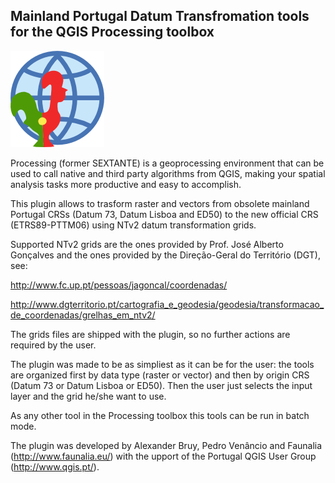 Mainland Portugal Datum Transfromation tools for the QGIS Processing toolbox
--------------------------------------

![](/icons/pttransform.png)

Processing (former SEXTANTE) is a geoprocessing environment that can be used to call native and third party algorithms from QGIS, making your spatial analysis
tasks more productive and easy to accomplish.

This plugin allows to trasform raster and vectors from obsolete mainland Portugal CRSs (Datum 73, Datum Lisboa and ED50) to the new official CRS 
(ETRS89-PTTM06) using NTv2 datum transformation grids.

Supported NTv2 grids are the ones provided by Prof. José Alberto Gonçalves and the ones provided by the Direção-Geral do Território (DGT), see:

http://www.fc.up.pt/pessoas/jagoncal/coordenadas/

http://www.dgterritorio.pt/cartografia_e_geodesia/geodesia/transformacao_de_coordenadas/grelhas_em_ntv2/

The grids files are shipped with the plugin, so no further actions are required by the user.

The plugin was made to be as simpliest as it can be for the user: the tools are organized first by data type (raster or vector) and then by origin CRS (Datum 73 or Datum Lisboa or ED50). Then the user just selects the input layer and the grid he/she want to use.

As any other tool in the Processing toolbox this tools can be run in batch mode.

The plugin was developed by Alexander Bruy, Pedro Venâncio and Faunalia (http://www.faunalia.eu/) with the upport of the Portugal QGIS User Group (http://www.qgis.pt/).